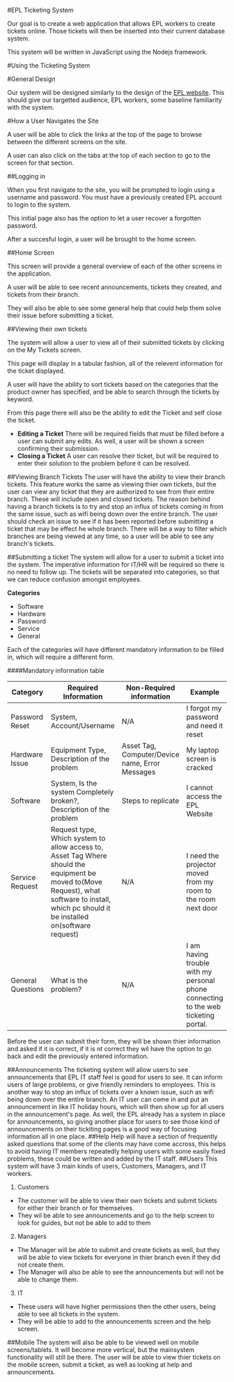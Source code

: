 #EPL Ticketing System

Our goal is to create a web application that allows EPL workers to create tickets online. Those tickets will then be inserted into their current database system.

This system will be written in JavaScript using the Nodejs framework.

#Using the Ticketing System

#General Design

Our system will be designed similarly to the design of the [EPL website](https://www.epl.ca/). This should give our targetted audience, EPL workers, some baseline familiarity with the system.

#How a User Navigates the Site

A user will be able to click the links at the top of the page to browse between the different screens on the site.

A user can also click on the tabs at the top of each section to go to the screen for that section.

##Logging in

When you first navigate to the site, you will be prompted to login using a username and password. You must have a previously created EPL account to login to the system. 

This initial page also has the option to let a user recover a forgotten password.

After a succesful login, a user will be brought to the home screen.

##Home Screen

This screen will provide a general overview of each of the other screens in the application. 

A user will be able to see recent announcements, tickets they created, and tickets from their branch. 

They will also be able to see some general help that could help them solve their issue before submitting a ticket. 

##Viewing their own tickets

The system will allow a user to view all of their submitted tickets by clicking on the My Tickets screen. 

This page will display in a tabular fashion, all of the relevent information for the ticket displayed. 

A user will have the ability to sort tickets based on the categories that the product owner has specified, and be able to search through the tickets by keyword. 

From this page there will also be the ability to edit the Ticket and self close the ticket.

  * **Editing a Ticket**
  There will be required fields that must be filled before a user can submit any edits.   As well, a user will be shown a screen confirming their submission.
  * **Closing a Ticket**
  A user can resolve their ticket, but will be required to enter their solution to the problem before it can be resolved.

##Viewing Branch Tickets
The user will have the ability to view their branch tickets. This feature works the same as viewing thier own tickets, but the user can view any ticket that they are authorized to see from their entire branch. These will include open and closed tickets. The reason behind having a branch tickets is to try and stop an influx of tickets coming in from the same issue, such as wifi being down over the entire branch. The user should check an issue to see if it has been reported before submitting a ticket that may be effect he whole branch. There will be a way to filter which branches are being viewed at any time, so a user will be able to see any branch's tickets. 

##Submitting a ticket
The system will allow for a user to submit a ticket into the system.  The imperative information for IT/HR will be required so there is no need to follow up. The tickets will be separated into categories, so that we can reduce confusion amongst employees. 

**Categories**
  * Software
  * Hardware
  * Password
  * Service
  * General
  
  
Each of the categories will have different mandatory information to be filled in, which will require a different form.

####Mandatory information table

Category | Required Information | Non-Required information | Example
--------- | -------------------- | ----------------------  | ----------
Password Reset | System, Account/Username | N/A | I forgot my password and need it reset
Hardware Issue | Equipment Type, Description of the problem | Asset Tag, Computer/Device name, Error Messages | My laptop screen is cracked
Software       | System, Is the system Completely broken?, Description of the problem | Steps to replicate | I cannot access the EPL Website
Service Request | Request type, Which system to allow access to, Asset Tag Where should the equipment be moved to(Move Request), what software to install, which pc should it be installed on(software request) | N/A | I need the projector moved from my room to the room next door
General Questions | What is the problem? | N/A | I am having trouble with my personal phone connecting to the web ticketing portal.


Before the user can submit their form, they will be shown thier information and asked if it is correct, if it is nt correct they wil have the option to go back and edit the previously entered information. 

##Announcements
The ticketing system will allow users to see announcements that EPL IT staff feel is good for users to see. It can inform users of large problems, or give friendly reminders to employees. This is another way to stop an influx of tickets over a known issue, such as wifi being down over the entire branch. An IT user can come in and put an announcement in like IT holiday hours, which will then show up for all users in the announcement's page. As well, the EPL already has a system in place for announcements, so giving another place for users to see those kind of announcements on their tickiting pages is a good way of focusing information all in one place.
##Help
Help will have a section of frequently asked questions that some of the clients may have come accross, this helps to avoid having IT members repeatedly helping users with some easily fixed problems, these could be written and added by the IT staff. 
##Users
This system will have 3 main kinds of users, Customers, Managers, and IT workers.

1. Customers
  * The customer will be able to view their own tickets and submit tickets for either their branch or for themselves. 
  * They wil be able to see announcements and go to the help screen to look for guides, but not be able to add to them
2. Managers
  * The Manager will be able to submit and create tickets as well, but they will be able to view tickets for everyone in thier branch even if they did not create them.
  * The Manager will also be able to see the announcements but will not be able to change them.
3. IT
  * These users will have higher permissions then the other users, being able to see all tickets in the system.
  * They will be able to add to the announcements screen and the help screen.
  
##Mobile
The system will also be able to be viewed well on mobile screens/tablets. It will become more vertical, but the mainsystem functionality will still be there. The user will be able to view thier tickets on the mobile screen, submit a ticket, as well as looking at help and announcements. 

